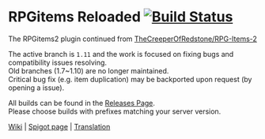 # RPGitems Reloaded [![Build Status](https://travis-ci.org/NyaaCat/RPGitems-reloaded.svg?branch=master)](https://travis-ci.org/NyaaCat/RPGitems-reloaded)

The RPGitems2 plugin continued from [TheCreeperOfRedstone/RPG-Items-2](https://github.com/TheCreeperOfRedstone/RPG-Items-2)

The active branch is `1.11` and the work is focused on fixing bugs and compatibility issues resolving.  
Old branches (1.7~1.10) are no longer maintained.  
Critical bug fix (e.g. item duplication) may be backported upon request (by opening a issue).

All builds can be found in the [Releases Page](https://github.com/NyaaCat/RPGitems-reloaded/releases).  
Please choose builds with prefixes matching your server version.

[Wiki](https://github.com/NyaaCat/RPGitems-reloaded/wiki) | [Spigot page](https://www.spigotmc.org/resources/rpgitems.17549/) | [Translation](https://www.transifex.com/phoenixlzx/rpgitems/)
